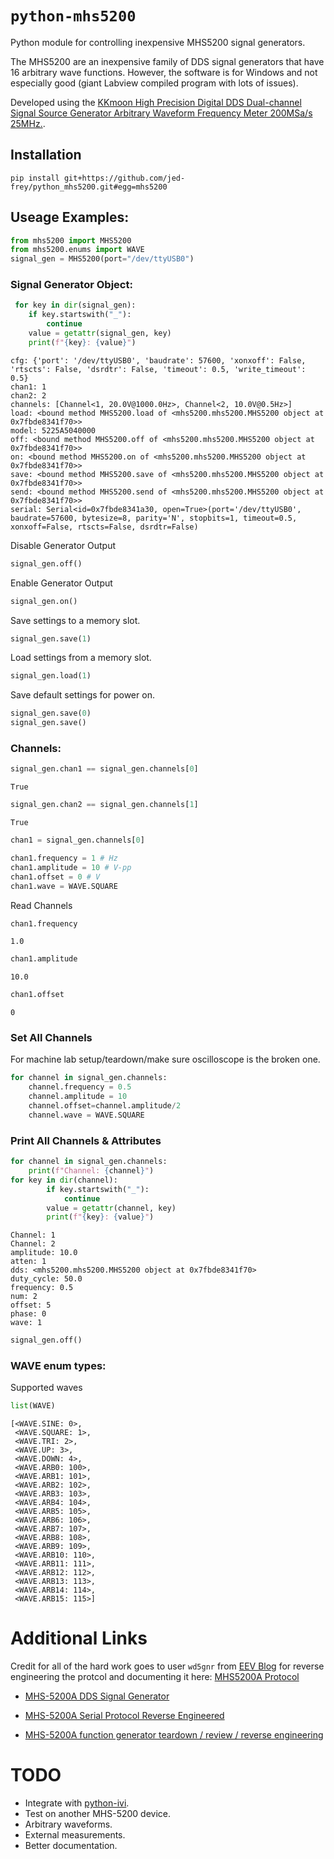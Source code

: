 # `python-mhs5200`

Python module for controlling inexpensive MHS5200 signal generators.

The MHS5200 are an inexpensive family of DDS signal generators that have 16 arbitrary wave functions. However, the software is for Windows and not especially good (giant Labview compiled program with lots of issues).

Developed using the [KKmoon High Precision Digital DDS Dual-channel Signal Source Generator Arbitrary Waveform Frequency Meter 200MSa/s 25MHz.](http://www.amznly.com/3nz).

## Installation

```
pip install git+https://github.com/jed-frey/python_mhs5200.git#egg=mhs5200
```

## Useage Examples:


```python
from mhs5200 import MHS5200
from mhs5200.enums import WAVE
signal_gen = MHS5200(port="/dev/ttyUSB0")
```

### Signal Generator Object:


```python
 for key in dir(signal_gen):
    if key.startswith("_"):
        continue
    value = getattr(signal_gen, key)
    print(f"{key}: {value}")
```

    cfg: {'port': '/dev/ttyUSB0', 'baudrate': 57600, 'xonxoff': False, 'rtscts': False, 'dsrdtr': False, 'timeout': 0.5, 'write_timeout': 0.5}
    chan1: 1
    chan2: 2
    channels: [Channel<1, 20.0V@1000.0Hz>, Channel<2, 10.0V@0.5Hz>]
    load: <bound method MHS5200.load of <mhs5200.mhs5200.MHS5200 object at 0x7fbde8341f70>>
    model: 5225A5040000
    off: <bound method MHS5200.off of <mhs5200.mhs5200.MHS5200 object at 0x7fbde8341f70>>
    on: <bound method MHS5200.on of <mhs5200.mhs5200.MHS5200 object at 0x7fbde8341f70>>
    save: <bound method MHS5200.save of <mhs5200.mhs5200.MHS5200 object at 0x7fbde8341f70>>
    send: <bound method MHS5200.send of <mhs5200.mhs5200.MHS5200 object at 0x7fbde8341f70>>
    serial: Serial<id=0x7fbde8341a30, open=True>(port='/dev/ttyUSB0', baudrate=57600, bytesize=8, parity='N', stopbits=1, timeout=0.5, xonxoff=False, rtscts=False, dsrdtr=False)


Disable Generator Output


```python
signal_gen.off()
```

Enable Generator Output


```python
signal_gen.on()
```

Save settings to a memory slot.


```python
signal_gen.save(1)
```

Load settings from a memory slot.


```python
signal_gen.load(1)
```

Save default settings for power on.


```python
signal_gen.save(0)
signal_gen.save()
```

### Channels:


```python
signal_gen.chan1 == signal_gen.channels[0]
```




    True




```python
signal_gen.chan2 == signal_gen.channels[1]
```




    True




```python
chan1 = signal_gen.channels[0]

chan1.frequency = 1 # Hz
chan1.amplitude = 10 # V-pp
chan1.offset = 0 # V
chan1.wave = WAVE.SQUARE
```

Read Channels


```python
chan1.frequency
```




    1.0




```python
chan1.amplitude
```




    10.0




```python
chan1.offset
```




    0



### Set All Channels

For machine lab setup/teardown/make sure oscilloscope is the broken one.


```python
for channel in signal_gen.channels:
    channel.frequency = 0.5
    channel.amplitude = 10
    channel.offset=channel.amplitude/2
    channel.wave = WAVE.SQUARE
```

### Print All Channels & Attributes


```python
for channel in signal_gen.channels:
    print(f"Channel: {channel}")
for key in dir(channel):
        if key.startswith("_"):
            continue
        value = getattr(channel, key)
        print(f"{key}: {value}")
```

    Channel: 1
    Channel: 2
    amplitude: 10.0
    atten: 1
    dds: <mhs5200.mhs5200.MHS5200 object at 0x7fbde8341f70>
    duty_cycle: 50.0
    frequency: 0.5
    num: 2
    offset: 5
    phase: 0
    wave: 1



```python
signal_gen.off()
```

### WAVE enum types:

Supported waves


```python
list(WAVE)
```




    [<WAVE.SINE: 0>,
     <WAVE.SQUARE: 1>,
     <WAVE.TRI: 2>,
     <WAVE.UP: 3>,
     <WAVE.DOWN: 4>,
     <WAVE.ARB0: 100>,
     <WAVE.ARB1: 101>,
     <WAVE.ARB2: 102>,
     <WAVE.ARB3: 103>,
     <WAVE.ARB4: 104>,
     <WAVE.ARB5: 105>,
     <WAVE.ARB6: 106>,
     <WAVE.ARB7: 107>,
     <WAVE.ARB8: 108>,
     <WAVE.ARB9: 109>,
     <WAVE.ARB10: 110>,
     <WAVE.ARB11: 111>,
     <WAVE.ARB12: 112>,
     <WAVE.ARB13: 113>,
     <WAVE.ARB14: 114>,
     <WAVE.ARB15: 115>]



# Additional Links

Credit for all of the hard work goes to user `wd5gnr` from [EEV Blog](https://www.eevblog.com/) for reverse engineering the protcol and documenting it here: [MHS5200A Protocol](https://docs.google.com/document/d/1HbLQ4u87RJkD3Ktyw7k9U7Zh5BPNzbrhMlszNGdXiiY/edit)

- [MHS-5200A DDS Signal Generator](http://land-boards.com/blwiki/index.php?title=MHS-5200A_DDS_Signal_Generator)

- [MHS-5200A Serial Protocol Reverse Engineered](https://www.eevblog.com/forum/testgear/mhs-5200a-serial-protocol-reverse-engineered/)

- [MHS-5200A function generator teardown / review / reverse engineering](https://www.eevblog.com/forum/testgear/mhs-5200a-function-generator-teardown-review-reverse-engineering/)

# TODO

- Integrate with [python-ivi](https://github.com/python-ivi/python-ivi).
- Test on another MHS-5200 device.
- Arbitrary waveforms.
- External measurements.
- Better documentation.
